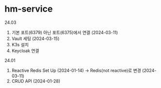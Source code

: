 # hm-service

24.03
1. 기본 포트(6379) 아닌 포트(6375)에서 연결 (2024-03-11)
2. Vault 세팅 (2024-03-15)
3. K3s 설치 
4. Keycloak 연결 

24.01
1. Reactive Redis Set Up (2024-01-14) -> Redis(not reactive)로 변경 (2024-03-11)
2. CRUD API (2024-01-28)